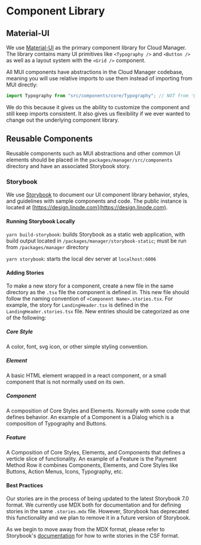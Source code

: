 # Component Library

## Material-UI

We use [Material-UI](https://mui.com/material-ui/getting-started/overview/) as the primary component library for Cloud Manager. The library contains many UI primitives like `<Typography />` and `<Button />` as well as a layout system with the `<Grid />` component.

All MUI components have abstractions in the Cloud Manager codebase, meaning you will use relative imports to use them instead of importing from MUI directly:

```ts
import Typography from "src/components/core/Typography"; // NOT from '@mui/material/Typography'
```

We do this because it gives us the ability to customize the component and still keep imports consistent. It also gives us flexibility if we ever wanted to change out the underlying component library.

## Reusable Components

Reusable components such as MUI abstractions and other common UI elements should be placed in the `packages/manager/src/components` directory and have an associated Storybook story.

### Storybook

We use [Storybook](https://storybook.js.org/) to document our UI component library behavior, styles, and guidelines with sample components and code. The public instance is located at [https://design.linode.com](https://design.linode.com).

#### Running Storybook Locally

`yarn build-storybook`: builds Storybook as a static web application, with build output located in `/packages/manager/storybook-static`; must be run from `/packages/manager` directory

`yarn storybook`: starts the local dev server at `localhost:6006`

#### Adding Stories

To make a new story for a component, create a new file in the same directory as the `.tsx` file the component is defined in. This new file should follow the naming convention of `<Component Name>.stories.tsx`.
For example, the story for `LandingHeader.tsx` is defined in the `LandingHeader.stories.tsx` file. New entries should be categorized as one of the following:

##### Core Style

A color, font, svg icon, or other simple styling convention.

##### Element

A basic HTML element wrapped in a react component, or a small component that is not normally used on its own.

##### Component

A composition of Core Styles and Elements. Normally with some code that defines behavior. An example of a Component is a Dialog which is a composition of Typography and Buttons.

##### Feature

A Composition of Core Styles, Elements, and Components that defines a verticle slice of functionality. An example of a Feature is the Payment Method Row it combines Components, Elements, and Core Styles like Buttons, Action Menus, Icons, Typography, etc.

#### Best Practices
Our stories are in the process of being updated to the latest Storybook 7.0 format.
We currently use MDX both for documentation and for defining stories in the same `.stories.mdx` file. However, Storybook has deprecated this functionality and we plan to remove it in a future version of Storybook.

As we begin to move away from the MDX format, please refer to Storybook's  [documentation](https://storybook.js.org/docs/react/writing-docs/introduction) for how to write stories in the CSF format.